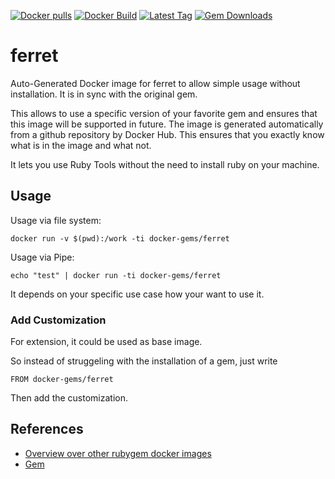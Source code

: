 [![Docker pulls](https://img.shields.io/docker/pulls/rubygem/ferret.svg)](https://hub.docker.com/r/rubygem/ferret/)
[![Docker Build](https://img.shields.io/docker/automated/rubygem/ferret.svg)](https://hub.docker.com/r/rubygem/ferret/)
[![Latest Tag](https://img.shields.io/github/tag/docker-rubygem/ferret.svg)](https://hub.docker.com/r/rubygem/ferret/)
[![Gem Downloads](https://img.shields.io/gem/dt/ferret.svg)](https://rubygems.org/gems/ferret/)
# ferret

Auto-Generated Docker image for ferret to allow simple usage without installation.
It is in sync with the original gem.

This allows to use a specific version of your favorite gem and ensures that this image will be supported in future.
The image is generated automatically from a github repository by Docker Hub.
This ensures that you exactly know what is in the image and what not.

It lets you use Ruby Tools without the need to install ruby on your machine.

## Usage

Usage via file system:

`docker run -v $(pwd):/work -ti docker-gems/ferret`

Usage via Pipe:

`echo "test" | docker run -ti docker-gems/ferret`

It depends on your specific use case how your want to use it.

### Add Customization

For extension, it could be used as base image.

So instead of struggeling with the installation of a gem, just write

`FROM docker-gems/ferret`

Then add the customization.

## References

 - [Overview over other rubygem docker images](https://github.com/thinkbot/docker-rubygem)
 - [Gem](https://rubygems.org/gems/ferret/)
